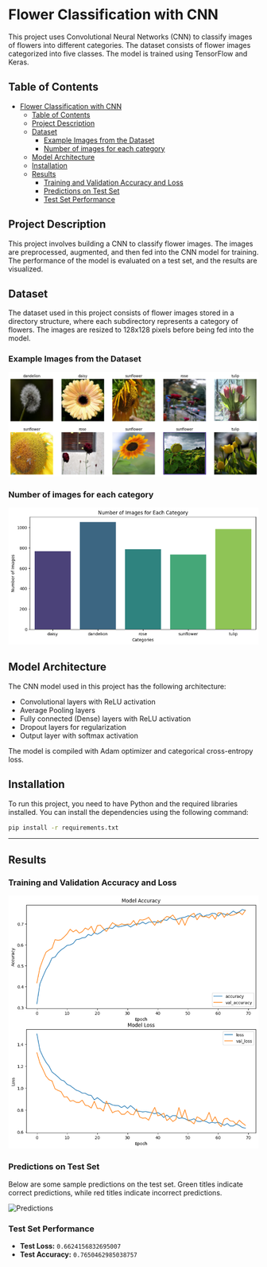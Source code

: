 # Flower Classification with CNN

This project uses Convolutional Neural Networks (CNN) to classify images of flowers into different categories. The dataset consists of flower images categorized into five classes. The model is trained using TensorFlow and Keras.

## Table of Contents

- [Flower Classification with CNN](#flower-classification-with-cnn)
  - [Table of Contents](#table-of-contents)
  - [Project Description](#project-description)
  - [Dataset](#dataset)
    - [Example Images from the Dataset](#example-images-from-the-dataset)
    - [Number of images for each category](#number-of-images-for-each-category)
  - [Model Architecture](#model-architecture)
  - [Installation](#installation)
  - [Results](#results)
    - [Training and Validation Accuracy and Loss](#training-and-validation-accuracy-and-loss)
    - [Predictions on Test Set](#predictions-on-test-set)
    - [Test Set Performance](#test-set-performance)

## Project Description

This project involves building a CNN to classify flower images. The images are preprocessed, augmented, and then fed into the CNN model for training. The performance of the model is evaluated on a test set, and the results are visualized.

## Dataset

The dataset used in this project consists of flower images stored in a directory structure, where each subdirectory represents a category of flowers. The images are resized to 128x128 pixels before being fed into the model.

### Example Images from the Dataset

![Dataset Images](plot_data.png)

### Number of images for each category

![number of images for each category](category.png)

## Model Architecture

The CNN model used in this project has the following architecture:

- Convolutional layers with ReLU activation
- Average Pooling layers
- Fully connected (Dense) layers with ReLU activation
- Dropout layers for regularization
- Output layer with softmax activation

The model is compiled with Adam optimizer and categorical cross-entropy loss.

## Installation

To run this project, you need to have Python and the required libraries installed. You can install the dependencies using the following command:

```bash
pip install -r requirements.txt
```

****

## Results

### Training and Validation Accuracy and Loss

![Model Accuracy and Loss](model/accuracy%20and%20loss.png)

### Predictions on Test Set

Below are some sample predictions on the test set. Green titles indicate correct predictions, while red titles indicate incorrect predictions.

![Predictions](predictions.png)

### Test Set Performance

- **Test Loss:** `0.6624156832695007`
- **Test Accuracy:** `0.7650462985038757`

